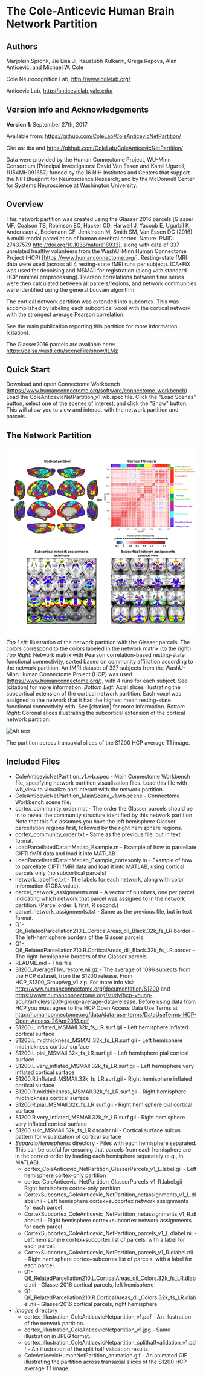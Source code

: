 # The Cole-Anticevic Human Brain Network Partition

## Authors
Marjolein Spronk, Jie Lisa Ji, Kaustubh Kulkarni, Grega Repovs, Alan Anticevic, and Michael W. Cole

Cole Neurocognition Lab, http://www.colelab.org/

Anticevic Lab, http://anticeviclab.yale.edu/

## Version Info and Acknowledgements

**Version 1**: September 27th, 2017

Available from: https://github.com/ColeLab/ColeAnticevicNetPartition/

Cite as: tba
and https://github.com/ColeLab/ColeAnticevicNetPartition/

Data were provided by the Human Connectome Project, WU-Minn Consortium (Principal Investigators: David Van Essen and Kamil Ugurbil; 1U54MH091657) funded by the 16 NIH Institutes and Centers that support the NIH Blueprint for Neuroscience Research; and by the McDonnell Center for Systems Neuroscience at Washington University.

## Overview

This network partition was created using the Glasser 2016 parcels [Glasser MF, Coalson TS, Robinson EC, Hacker CD, Harwell J, Yacoub E, Ugurbil K, Andersson J, Beckmann CF, Jenkinson M, Smith SM, Van Essen DC (2016) A multi-modal parcellation of human cerebral cortex. Nature. PMID: 27437579 http://doi.org/10.1038/nature18933], along with data of 337 unrelated healthy volunteers from the WashU-Minn Human Connectome Project (HCP) [https://www.humanconnectome.org/]. Resting-state fMRI data were used (across all 4 resting-state fMRI runs per subject). ICA+FIX was used for denoising and MSMAll for registration (along with standard HCP minimal preprocessing). Pearson correlations between time series were then calculated between all parcels/regions, and network communities were identified using the general Louvain algorithm.

The cortical network partition was extended into subcortex. This was accomplished by labeling each subcortical voxel with the cortical network with the strongest average Pearson correlation.

See the main publication reporting this partition for more information [citation].

The Glasser2016 parcels are available here: https://balsa.wustl.edu/sceneFile/show/lLMz

## Quick Start

Download and open Connectome Workbench (https://www.humanconnectome.org/software/connectome-workbench). Load the ColeAnticevicNetPartition_v1.wb.spec file. Click the "Load Scenes" button, select one of the scenes of interest, and click the "Show" button. This will allow you to view and interact with the network partition and parcels.

## The Network Partition

![Alt text](images/cortex_Illustration_ColeAnticevicNetpartition_v1.jpg?raw=true "Illustration of ColeAnticevicNetPartition_v1")
*Top Left*: Illustration of the network partition with the Glasser parcels. The colors correspond to the colors labeled in the network matrix (to the right).
*Top Right*: Network matrix with Pearson correlation-based resting-state functional connectivity, sorted based on community affiliation according to the network partition. An fMRI dataset of 337 subjects from the WashU-Minn Human Connectome Project (HCP) was used (https://www.humanconnectome.org/), with 4 runs for each subject. See [citation] for more information.
*Bottom Left*: Axial slices illustrating the subcortical extension of the cortical network partition. Each voxel was assigned to the network that it had the highest mean resting-state functional connectivity with. See [citation] for more information.
*Bottom Right*: Coronal slices illustrating the subcortical extension of the cortical network partition.


![Alt text](images/ColeAnticevicHumanNetPartition_animation.gif?raw=true "Animation of ColeAnticevicNetPartition_v1")

The partition across transaxial slices of the S1200 HCP average T1 image.


## Included Files

- ColeAnticevicNetPartition_v1.wb.spec - Main Connectome Workbench file, specifying network partition visualization files. Load this file with wb_view to visualize and interact with the network partition.
- ColeAnticevicNetPartition_MainScene_v1.wb.scene - Connectome Workbench scene file.
- cortex_community_order.mat - The order the Glasser parcels should be in to reveal the community structure identified by this network partition. Note that this file assumes you have the left hemisphere Glasser parcellation regions first, followed by the right hemisphere regions.
- cortex_community_order.txt - Same as the previous file, but in text format.
- LoadParcellatedDataInMatlab_Example.m - Example of how to parcellate CIFTI fMRI data and load it into MATLAB
- LoadParcellatedDataInMatlab_Example_cortexonly.m - Example of how to parcellate CIFTI fMRI data and load it into MATLAB, using cortical parcels only (no subcortical parcels)
- network_labelfile.txt - The labels for each network, along with color information (RGBA value).
- parcel_network_assignments.mat - A vector of numbers, one per parcel, indicating which network that parcel was assigned to in the network partition. (Parcel order: L first, R second.)
- parcel_network_assignments.txt - Same as the previous file, but in text format.
- Q1-Q6_RelatedParcellation210.L.CorticalAreas_dil_Black.32k_fs_LR.border - The left-hemisphere borders of the Glasser parcels
- Q1-Q6_RelatedParcellation210.R.CorticalAreas_dil_Black.32k_fs_LR.border - The right-hemisphere borders of the Glasser parcels
- README.md - This file
- S1200_AverageT1w_restore.nii.gz - The average of 1096 subjects from the HCP dataset, from the S1200 release. From HCP_S1200_GroupAvg_v1.zip. For more info visit http://www.humanconnectome.org/documentation/S1200 and https://www.humanconnectome.org/study/hcp-young-adult/article/s1200-group-average-data-release. Before using data from HCP you must agree to the HCP Open Access Data Use Terms at http://humanconnectome.org/data/data-use-terms/DataUseTerms-HCP-Open-Access-26Apr2013.pdf
- S1200.L.inflated_MSMAll.32k_fs_LR.surf.gii - Left hemisphere inflated cortical surface
- S1200.L.midthickness_MSMAll.32k_fs_LR.surf.gii - Left hemisphere midthickness cortical surface
- S1200.L.pial_MSMAll.32k_fs_LR.surf.gii - Left hemisphere pial cortical surface
- S1200.L.very_inflated_MSMAll.32k_fs_LR.surf.gii - Left hemisphere very inflated cortical surface
- S1200.R.inflated_MSMAll.32k_fs_LR.surf.gii - Right hemisphere inflated cortical surface
- S1200.R.midthickness_MSMAll.32k_fs_LR.surf.gii - Right hemisphere midthickness cortical surface
- S1200.R.pial_MSMAll.32k_fs_LR.surf.gii - Right hemisphere pial cortical surface
- S1200.R.very_inflated_MSMAll.32k_fs_LR.surf.gii - Right hemisphere very inflated cortical surface
- S1200.sulc_MSMAll.32k_fs_LR.dscalar.nii -  Cortical surface sulcus pattern for visualization of cortical surface
- *SeparateHemispheres* directory - Files with each hemisphere separated. This can be useful for ensuring that parcels from each hemisphere are in the correct order by loading each hemisphere separately (e.g., in MATLAB).
  - cortex_ColeAnticevic_NetPartition_GlasserParcels_v1_L.label.gii - Left hemisphere cortex-only partition
  - cortex_ColeAnticevic_NetPartition_GlasserParcels_v1_R.label.gii - Right hemisphere cortex-only partition
  - CortexSubcortex_ColeAnticevic_NetPartition_netassignments_v1_L.dlabel.nii - Left hemisphere cortex+subcortex network assignments for each parcel
  - CortexSubcortex_ColeAnticevic_NetPartition_netassignments_v1_R.dlabel.nii - Right hemisphere cortex+subcortex network assignments for each parcel
  - CortexSubcortex_ColeAnticevic_NetPartition_parcels_v1_L.dlabel.nii - Left hemisphere cortex+subcortex list of parcels, with a label for each parcel.
  - CortexSubcortex_ColeAnticevic_NetPartition_parcels_v1_R.dlabel.nii - Right hemisphere cortex+subcortex list of parcels, with a label for each parcel.
  - Q1-Q6_RelatedParcellation210.L.CorticalAreas_dil_Colors.32k_fs_LR.dlabel.nii - Glasser2016 cortical parcels, left hemisphere
  - Q1-Q6_RelatedParcellation210.R.CorticalAreas_dil_Colors.32k_fs_LR.dlabel.nii - Glasser2016 cortical parcels, right hemisphere
- *images* directory
  - cortex_Illustration_ColeAnticevicNetpartition_v1.pdf - An illustration of the network partition.
  - cortex_Illustration_ColeAnticevicNetpartition_v1.jpg - Same illustration in JPEG format.
  - cortex_Illustration_ColeAnticevicNetpartition_splithalfvalidation_v1.pdf - An illustration of the split half validation results.
  - ColeAnticevicHumanNetPartition_animation.gif - An animated GIF illustrating the partition across transaxial slices of the S1200 HCP average T1 image.

